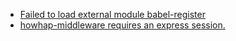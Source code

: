 * [Failed to load external module babel-register](/common-errors/failed-to-load-external-module-babel-register.html)
* [howhap-middleware requires an express session.](/common-errors/howhap-middleware-requires-express-session.html)
